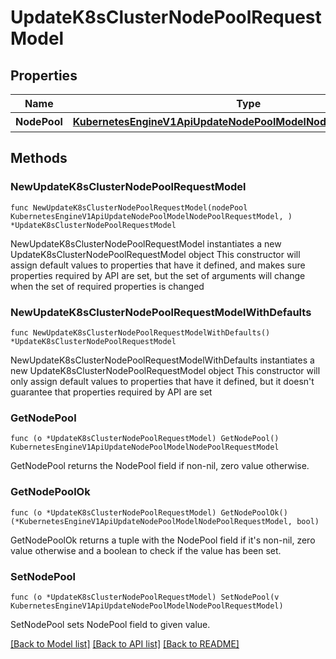 # UpdateK8sClusterNodePoolRequestModel

## Properties

Name | Type | Description | Notes
------------ | ------------- | ------------- | -------------
**NodePool** | [**KubernetesEngineV1ApiUpdateNodePoolModelNodePoolRequestModel**](KubernetesEngineV1ApiUpdateNodePoolModelNodePoolRequestModel.md) | 대상 노드 풀 | 

## Methods

### NewUpdateK8sClusterNodePoolRequestModel

`func NewUpdateK8sClusterNodePoolRequestModel(nodePool KubernetesEngineV1ApiUpdateNodePoolModelNodePoolRequestModel, ) *UpdateK8sClusterNodePoolRequestModel`

NewUpdateK8sClusterNodePoolRequestModel instantiates a new UpdateK8sClusterNodePoolRequestModel object
This constructor will assign default values to properties that have it defined,
and makes sure properties required by API are set, but the set of arguments
will change when the set of required properties is changed

### NewUpdateK8sClusterNodePoolRequestModelWithDefaults

`func NewUpdateK8sClusterNodePoolRequestModelWithDefaults() *UpdateK8sClusterNodePoolRequestModel`

NewUpdateK8sClusterNodePoolRequestModelWithDefaults instantiates a new UpdateK8sClusterNodePoolRequestModel object
This constructor will only assign default values to properties that have it defined,
but it doesn't guarantee that properties required by API are set

### GetNodePool

`func (o *UpdateK8sClusterNodePoolRequestModel) GetNodePool() KubernetesEngineV1ApiUpdateNodePoolModelNodePoolRequestModel`

GetNodePool returns the NodePool field if non-nil, zero value otherwise.

### GetNodePoolOk

`func (o *UpdateK8sClusterNodePoolRequestModel) GetNodePoolOk() (*KubernetesEngineV1ApiUpdateNodePoolModelNodePoolRequestModel, bool)`

GetNodePoolOk returns a tuple with the NodePool field if it's non-nil, zero value otherwise
and a boolean to check if the value has been set.

### SetNodePool

`func (o *UpdateK8sClusterNodePoolRequestModel) SetNodePool(v KubernetesEngineV1ApiUpdateNodePoolModelNodePoolRequestModel)`

SetNodePool sets NodePool field to given value.



[[Back to Model list]](../README.md#documentation-for-models) [[Back to API list]](../README.md#documentation-for-api-endpoints) [[Back to README]](../README.md)


